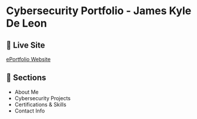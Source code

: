 # Cybersecurity Portfolio - James Kyle De Leon

## 🔗 Live Site
[ePortfolio Website](https://jkdleon.github.io)

## 📁 Sections
- About Me
- Cybersecurity Projects
- Certifications & Skills
- Contact Info

